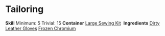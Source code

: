 <!-- TITLE: Cold Leather Gloves -->
<!-- SUBTITLE: Leather coated in chromium -->

# Tailoring
**Skill**
Minimum: 5
Trivial: 15
​
**Container**
[Large Sewing Kit](large-sewing-kit)
​
**Ingredients**
[Dirty Leather Gloves](dirty-leather-gloves)
[Frozen Chromium](frozen-chromium)